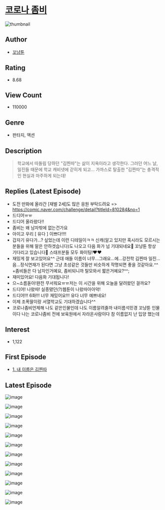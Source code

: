 # [코로나 좀비](https://comic.naver.com/bestChallenge/list?titleId=808207)
![thumbnail](https://image-comic.pstatic.net/user_contents_data/challenge_comic/2023/04/04/365005/upload_7292511104816722790_480x623.jpeg)

## Author
- [꼬냥툰](https://comic.naver.com/artistTitle?id=365005)

## Rating
- 8.68

## View Count
- 110000

## Genre
- 판타지, 액션

## Description
> 학교에서 따돌림 당하던 "김찐따"는 삶이 지옥이라고 생각한다. 그러던 어느 날, 일진들 때문에 학교 캐비넷에 갇히게 되고... 가까스로 탈출한 "김찐따"는 충격적인 현실과 마주하게 되는데!

## Replies (Latest Episode)
- 도전 만화에 올라간 [재벌 2세]도 많은 응원 부탁드려요 => https://comic.naver.com/challenge/detail?titleId=810284&no=1
- 드디어ㅠㅠ
- 드디어 올라왔다!!
- 좀비는 왜 남자밖에 없는건가요
- 아이고 우리 [ 유다 ] 이쁘다!!!!
- 갑자기 유다가...? 싶었는데 이런 디테일이ㅋㅋ 신캐(알고 있지만 혹시라도 모르시는 분들을 위해 말은 안하겟습니다)도 나오고 다음 화가 넘 기대되네요🩷 꼬냥툰 항상 기다리고 있습니다🩷 스태프분들 모두 화이팅!❤️❤️
- 재밌게 잘 보고있어요^^ 근데 애들 이름이 너무...그래요...에...강전학 김찐따 일진...음...정식연재가 된다면 그냥 초성같은 것들만 비슷하게 작명되면 좋을 것같아요.^^ +좀비들은 다 남자인거예요, 좀비되니까 탈모와서 짧은거예요?^^;
- 재미있어요! 다음화 기대됩니다!
- 으~소름돋아!완전 무서워요ㅠㅠ저는 이 시간을 위해 오늘을 달려왔던 걸까요?
- 드디어! 나왔따! 실종됐던(?)웹툰이 나왔따아아악!
- 드디어!!! 6화!!! 너무 재밌어요!!! 유다 너무 예쁘네요!
- 이제 조폭딸이랑 서열학교도 기대하겠습니다^^
- 코로나좀비언제해 나도 같은인물인데 나도 이름알려줄까 내이름석민경 꼬냥툰 인물이다 나는 코로나좀비 전에 보육원에서 자라온사람이다 참 이름없지 난 입양 했는데

## Interest
- 1,122

## First Episode
- [1. 내 이름은 김찐따](https://comic.naver.com/bestChallenge/detail?titleId=808207&no=1)

## Latest Episode
![image](https://image-comic.pstatic.net/user_contents_data/challenge_comic/2023/05/24/365005/upload_3977013140812620851.jpeg)

![image](https://image-comic.pstatic.net/user_contents_data/challenge_comic/2023/05/24/365005/upload_7018124661672325687.jpeg)

![image](https://image-comic.pstatic.net/user_contents_data/challenge_comic/2023/05/24/365005/upload_3991704629646932281.jpeg)

![image](https://image-comic.pstatic.net/user_contents_data/challenge_comic/2023/05/24/365005/upload_3472387669858791779.jpeg)

![image](https://image-comic.pstatic.net/user_contents_data/challenge_comic/2023/05/24/365005/upload_7292797183965029222.jpeg)

![image](https://image-comic.pstatic.net/user_contents_data/challenge_comic/2023/05/24/365005/upload_3558466271423050800.jpeg)

![image](https://image-comic.pstatic.net/user_contents_data/challenge_comic/2023/05/24/365005/upload_3762864571721999665.jpeg)

![image](https://image-comic.pstatic.net/user_contents_data/challenge_comic/2023/05/24/365005/upload_3486457037978874166.jpeg)

![image](https://image-comic.pstatic.net/user_contents_data/challenge_comic/2023/05/24/365005/upload_3990527048432236345.jpeg)

![image](https://image-comic.pstatic.net/user_contents_data/challenge_comic/2023/05/24/365005/upload_3990523767006902579.jpeg)

![image](https://image-comic.pstatic.net/user_contents_data/challenge_comic/2023/05/24/365005/upload_3906084539058106937.jpeg)

![image](https://image-comic.pstatic.net/user_contents_data/challenge_comic/2023/05/24/365005/upload_3688788060291806305.jpeg)
